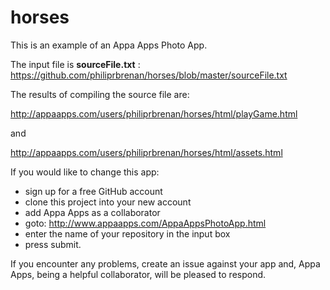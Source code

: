 # horses
This is an example of an Appa Apps Photo App.

The input file is **sourceFile.txt** :  https://github.com/philiprbrenan/horses/blob/master/sourceFile.txt

The results of compiling the source file are:

 http://appaapps.com/users/philiprbrenan/horses/html/playGame.html
 
and

http://appaapps.com/users/philiprbrenan/horses/html/assets.html

If you would like to change this app:

- sign up for a free GitHub account
- clone this project into your new account
- add Appa Apps as a collaborator
- goto: http://www.appaapps.com/AppaAppsPhotoApp.html 
- enter the name of your repository in the input box
- press submit.  

If you encounter any problems, create an issue against your app and, Appa Apps, being a helpful collaborator, will be pleased to respond.
